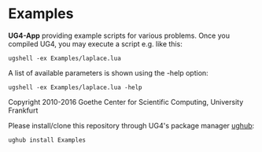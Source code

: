 # Examples #

**UG4-App** providing example scripts for various problems. Once you compiled
UG4, you may execute a script e.g. like this:

    ugshell -ex Examples/laplace.lua

A list of available parameters is shown using the -help option:

    ugshell -ex Examples/laplace.lua -help


Copyright 2010-2016 Goethe Center for Scientific Computing, University Frankfurt

Please install/clone this repository through UG4's package manager
[ughub](https://github.com/UG4/ughub):

    ughub install Examples

